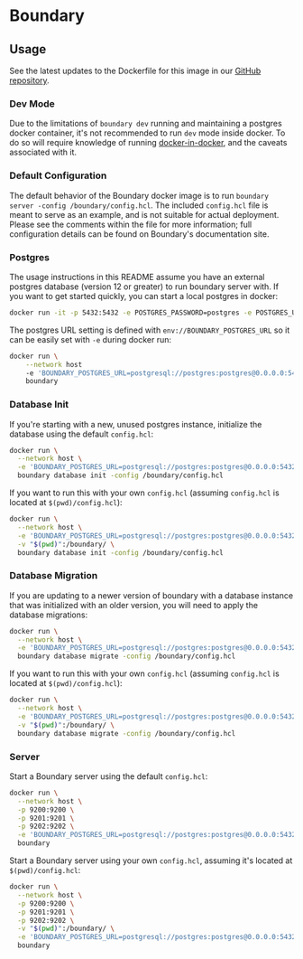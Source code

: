 <!---
This is used for the Overview tab for the boundary docker image on hub.docker.com
https://hub.docker.com/r/hashicorp/boundary
--->

# Boundary

## Usage

See the latest updates to the Dockerfile for this image in our
[GitHub repository](https://github.com/hashicorp/boundary).

### Dev Mode

Due to the limitations of `boundary dev` running and maintaining a postgres docker container,
it's not recommended to run `dev` mode inside docker.
To do so will require knowledge of running [docker-in-docker](https://hub.docker.com/_/docker),
and the caveats associated with it.

### Default Configuration

The default behavior of the Boundary docker image is to run `boundary server -config /boundary/config.hcl`.
The included `config.hcl` file is meant to serve as an example,
and is not suitable for actual deployment.
Please see the comments within the file for more information;
full configuration details can be found on Boundary's documentation site.

### Postgres

The usage instructions in this README assume you have an external postgres database (version 12 or greater) to run boundary server with.
If you want to get started quickly, you can start a local postgres in docker:

```bash
docker run -it -p 5432:5432 -e POSTGRES_PASSWORD=postgres -e POSTGRES_USER=postgres postgres
```

The postgres URL setting is defined with `env://BOUNDARY_POSTGRES_URL` so it can be easily set with `-e` during docker run:

```bash
docker run \
    --network host
    -e 'BOUNDARY_POSTGRES_URL=postgresql://postgres:postgres@0.0.0.0:5432/postgres?sslmode=disable'
    boundary
```

### Database Init

If you're starting with a new,
unused postgres instance,
initialize the database using the default `config.hcl`:

```bash
docker run \
  --network host \
  -e 'BOUNDARY_POSTGRES_URL=postgresql://postgres:postgres@0.0.0.0:5432/postgres?sslmode=disable' \
  boundary database init -config /boundary/config.hcl
```

If you want to run this with your own `config.hcl` (assuming `config.hcl` is located at `$(pwd)/config.hcl`):

```bash
docker run \
  --network host \
  -e 'BOUNDARY_POSTGRES_URL=postgresql://postgres:postgres@0.0.0.0:5432/postgres?sslmode=disable' \
  -v "$(pwd)":/boundary/ \
  boundary database init -config /boundary/config.hcl
```

### Database Migration

If you are updating to a newer version of boundary with a database instance
that was initialized with an older version,
you will need to apply the database migrations:

```bash
docker run \
  --network host \
  -e 'BOUNDARY_POSTGRES_URL=postgresql://postgres:postgres@0.0.0.0:5432/postgres?sslmode=disable' \
  boundary database migrate -config /boundary/config.hcl
```

If you want to run this with your own `config.hcl` (assuming `config.hcl` is located at `$(pwd)/config.hcl`):

```bash
docker run \
  --network host \
  -e 'BOUNDARY_POSTGRES_URL=postgresql://postgres:postgres@0.0.0.0:5432/postgres?sslmode=disable' \
  -v "$(pwd)":/boundary/ \
  boundary database migrate -config /boundary/config.hcl
```

### Server

Start a Boundary server using the default `config.hcl`:

```bash
docker run \
  --network host \
  -p 9200:9200 \
  -p 9201:9201 \
  -p 9202:9202 \
  -e 'BOUNDARY_POSTGRES_URL=postgresql://postgres:postgres@0.0.0.0:5432/postgres?sslmode=disable' \
  boundary
```

Start a Boundary server using your own `config.hcl`, assuming it's located at `$(pwd)/config.hcl`:

```bash
docker run \
  --network host \
  -p 9200:9200 \
  -p 9201:9201 \
  -p 9202:9202 \
  -v "$(pwd)":/boundary/ \
  -e 'BOUNDARY_POSTGRES_URL=postgresql://postgres:postgres@0.0.0.0:5432/postgres?sslmode=disable' \
  boundary
```
